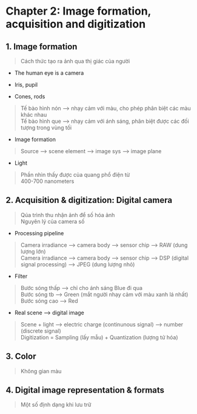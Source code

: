 # Chapter 2: Image formation, acquisition and digitization

## 1. Image formation
> Cách thức tạo ra ảnh qua thị giác của người

* The human eye is a camera

* Iris, pupil

* Cones, rods
> Tế bào hình nón --> nhạy cảm với màu, cho phép phân biệt các màu khác nhau \
> Tế bào hình que --> nhạy cảm với ánh sáng, phân biệt được các đối tượng trong vùng tối

* Image formation
> Source --> scene element --> image sys --> image plane

* Light
> Phần nhìn thấy được của quang phổ điện từ \
> 400-700 nanometers 

## 2. Acquisition & digitization: Digital camera
> Qúa trình thu nhận ảnh để số hóa ảnh \
> Nguyên lý của camera số

* Processing pipeline
> Camera irradiance --> camera body --> sensor chip --> RAW (dung lượng lớn) \
> Camera irradiance --> camera body --> sensor chip --> DSP (digital signal processing) --> JPEG (dung lượng nhỏ)

* Filter
> Bước sóng thấp  --> chỉ cho ánh sáng Blue đi qua \
> Bước sóng tb    --> Green (mắt người nhạy cảm với màu xanh lá nhất) \
> Bước sóng cao   --> Red

* Real scene --> digital image
> Scene + light --> electric charge (continunous signal) --> number (discrete signal) \
> Digitization = Sampling (lấy mẫu) + Quantization (lượng tử hóa)

## 3. Color
> Không gian màu

## 4. Digital image representation & formats
> Một số định dạng khi lưu trữ
